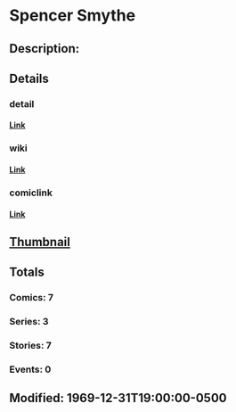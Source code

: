 # Spencer Smythe
## Description: 
## Details
### detail
#### [Link](http://marvel.com/characters/2767/spencer_smythe?utm_campaign=apiRef&utm_source=225578a89fc76f3d20fbffda5d17a88d)
### wiki
#### [Link](http://marvel.com/universe/Spencer%20Smythe?utm_campaign=apiRef&utm_source=225578a89fc76f3d20fbffda5d17a88d)
### comiclink
#### [Link](http://marvel.com/comics/characters/1009605/spencer_smythe?utm_campaign=apiRef&utm_source=225578a89fc76f3d20fbffda5d17a88d)
## [Thumbnail](http://i.annihil.us/u/prod/marvel/i/mg/b/40/image_not_available.jpg)
## Totals
### Comics: 7
### Series: 3
### Stories: 7
### Events: 0
## Modified: 1969-12-31T19:00:00-0500